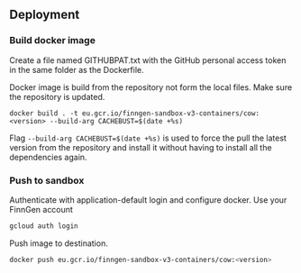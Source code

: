 

## Deployment 

### Build docker image

Create a file named GITHUBPAT.txt with the GitHub personal access token in the same folder as the Dockerfile.

Docker image is build from the repository not form the local files. Make sure the repository is updated. 

```{bash, eval=FALSE}
docker build . -t eu.gcr.io/finngen-sandbox-v3-containers/cow:<version> --build-arg CACHEBUST=$(date +%s)
```

Flag `--build-arg CACHEBUST=$(date +%s)`  is used to force the pull the latest version from the repository and install it without having to install all the dependencies again.

 

### Push to sandbox

Authenticate with application-default login and configure docker. Use your FinnGen account

```bash
gcloud auth login 
```
   
Push image to destination.
```bash
docker push eu.gcr.io/finngen-sandbox-v3-containers/cow:<version>
```
 




